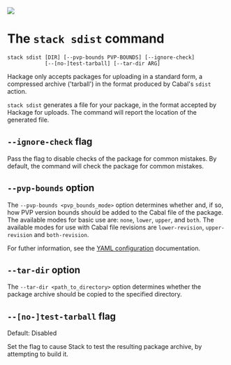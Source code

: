 <div class="hidden-warning"><a href="https://docs.haskellstack.org/"><img src="https://cdn.jsdelivr.net/gh/commercialhaskell/stack/doc/img/hidden-warning.svg"></a></div>

# The `stack sdist` command

~~~text
stack sdist [DIR] [--pvp-bounds PVP-BOUNDS] [--ignore-check]
            [--[no-]test-tarball] [--tar-dir ARG]
~~~

Hackage only accepts packages for uploading in a standard form, a compressed
archive ('tarball') in the format produced by Cabal's `sdist` action.

`stack sdist` generates a file for your package, in the format accepted by
Hackage for uploads. The command will report the location of the generated file.

## `--ignore-check` flag

Pass the flag to disable checks of the package for common mistakes. By default,
the command will check the package for common mistakes.

## `--pvp-bounds` option

The `--pvp-bounds <pvp_bounds_mode>` option determines whether and, if so, how
PVP version bounds should be added to the Cabal file of the package. The
available modes for basic use are: `none`, `lower`, `upper`, and `both`. The
available modes for use with Cabal file revisions are `lower-revision`,
`upper-revision` and `both-revision`.

For futher information, see the
[YAML configuration](yaml_configuration.md#pvp-bounds) documentation.

## `--tar-dir` option

The `--tar-dir <path_to_directory>` option determines whether the package
archive should be copied to the specified directory.

## `--[no-]test-tarball` flag

Default: Disabled

Set the flag to cause Stack to test the resulting package archive, by attempting
to build it.
